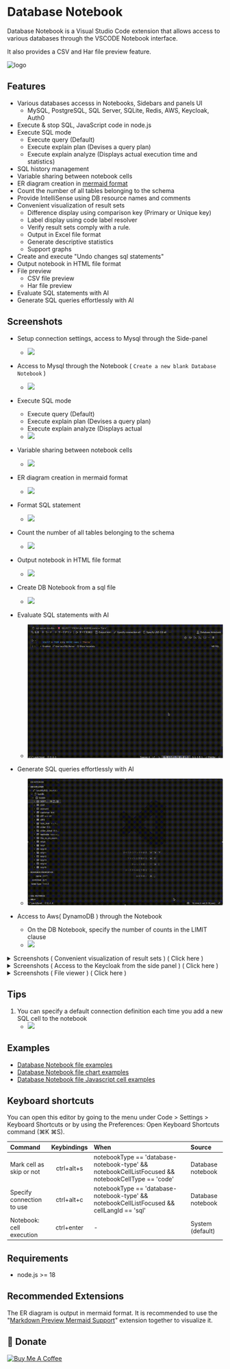 # Database Notebook

Database Notebook is a Visual Studio Code extension that allows access to various databases through the VSCODE Notebook interface.

It also provides a CSV and Har file preview feature.

![logo](./media/logo128.png)

## Features

- Various databases accesss in Notebooks, Sidebars and panels UI
  - MySQL, PostgreSQL, SQL Server, SQLite, Redis, AWS, Keycloak, Auth0
- Execute & stop SQL, JavaScript code in node.js
- Execute SQL mode
  - Execute query (Default)
  - Execute explain plan (Devises a query plan)
  - Execute explain analyze (Displays actual execution time and statistics)
- SQL history management
- Variable sharing between notebook cells
- ER diagram creation in [mermaid format](https://mermaid.js.org/syntax/entityRelationshipDiagram.html)
- Count the number of all tables belonging to the schema
- Provide IntelliSense using DB resource names and comments
- Convenient visualization of result sets
  - Difference display using comparison key (Primary or Unique key)
  - Label display using code label resolver
  - Verify result sets comply with a rule.
  - Output in Excel file format
  - Generate descriptive statistics
  - Support graphs
- Create and execute "Undo changes sql statements"
- Output notebook in HTML file format
- File preview
  - CSV file preview
  - Har file preview
- Evaluate SQL statements with AI
- Generate SQL queries effortlessly with AI

## Screenshots

- Setup connection settings, access to Mysql through the Side-panel

  - ![](https://raw.githubusercontent.com/l-v-yonsama/db-notebook/main/docs/images/01_setup.gif)

- Access to Mysql through the Notebook ( `Create a new blank Database Notebook` )

  - ![](https://raw.githubusercontent.com/l-v-yonsama/db-notebook/main/docs/images/02_notebook.gif)

- Execute SQL mode

  - Execute query (Default)
  - Execute explain plan (Devises a query plan)
  - Execute explain analyze (Displays actual
  - ![](https://raw.githubusercontent.com/l-v-yonsama/db-notebook/main/docs/images/13_sql_mode.gif)

- Variable sharing between notebook cells

  - ![](https://raw.githubusercontent.com/l-v-yonsama/db-notebook/main/docs/images/03_variable_sharing.gif)

- ER diagram creation in mermaid format

  - ![](https://raw.githubusercontent.com/l-v-yonsama/db-notebook/main/docs/images/04_er_diagram.gif)

- Format SQL statement

  - ![](https://raw.githubusercontent.com/l-v-yonsama/db-notebook/main/docs/images/12_format.gif)

- Count the number of all tables belonging to the schema

  - ![](https://raw.githubusercontent.com/l-v-yonsama/db-notebook/main/docs/images/15_count_for_all_tables.gif)

- Output notebook in HTML file format

  - ![](https://raw.githubusercontent.com/l-v-yonsama/db-notebook/main/docs/images/16_html_report.gif)

- Create DB Notebook from a sql file

  - ![](https://raw.githubusercontent.com/l-v-yonsama/db-notebook/main/docs/images/17_sql_to_dbn.gif)

- Evaluate SQL statements with AI

  - ![](https://raw.githubusercontent.com/l-v-yonsama/db-notebook/main/docs/images/19_lm.gif)

- Generate SQL queries effortlessly with AI

  - ![](https://raw.githubusercontent.com/l-v-yonsama/db-notebook/main/docs/images/20_chat2query.gif)

- Access to Aws( DynamoDB ) through the Notebook
  - On the DB Notebook, specify the number of counts in the LIMIT clause
  - ![](./docs/images/18_dynamoDB.png)

<details>

<summary>Screenshots ( Convenient visualization of result sets ) ( Click here )</summary>

<div>

### Difference display using comparison key (Primary or Unique key)

- Create and execute "Undo changes sql statements"

- ![](https://raw.githubusercontent.com/l-v-yonsama/db-notebook/main/docs/images/05_diff.gif)

### Label display using code label resolver ( `Create a new blank Code label resolver` )

- ![](https://raw.githubusercontent.com/l-v-yonsama/db-notebook/main/docs/images/06_label_display.gif)

### Verify records comply with a rule ( `Create a new blank DB record rule` )

- ![](https://raw.githubusercontent.com/l-v-yonsama/db-notebook/main/docs/images/07_record_rule.gif)

### Generate descriptive statistics

- ![](https://raw.githubusercontent.com/l-v-yonsama/db-notebook/main/docs/images/14_describe.gif)

</div>

</details>

<details>

<summary>Screenshots ( Access to the Keycloak from the side panel ) ( Click here )</summary>

<div>

### Access to the Keycloak from the side panel to display changes in user information.

- ![](https://raw.githubusercontent.com/l-v-yonsama/db-notebook/main/docs/images/08_keycloak.gif)

### Expand and display JSON items in columns.

- ![](https://raw.githubusercontent.com/l-v-yonsama/db-notebook/main/docs/images/09_json_expansion.gif)

</div>

</details>

<details>

<summary>Screenshots ( File viewer ) ( Click here )</summary>

<div>

### Csv file viewer

- After previewing the CSV file, descriptive statistics were displayed according to its content.

- ![](https://raw.githubusercontent.com/l-v-yonsama/db-notebook/main/docs/images/10_csv_viewer.gif)

### Har file viewer

- ![](https://raw.githubusercontent.com/l-v-yonsama/db-notebook/main/docs/images/11_har_viewer.gif)

</div>

</details>

## Tips

1. You can specify a default connection definition each time you add a new SQL cell to the notebook
   - ![](./docs/images/tips/01_default_connection.png)

## Examples

- [Database Notebook file examples](/docs/examples/databaseNotebook.md)
- [Database Notebook file chart examples](/docs/examples/databaseNotebookChart.md)
- [Database Notebook file Javascript cell examples](/docs/examples/databaseNotebookJs.md)

## Keyboard shortcuts

You can open this editor by going to the menu under Code > Settings > Keyboard Shortcuts or by using the Preferences: Open Keyboard Shortcuts command (⌘K ⌘S).

| Command                   | Keybindings | When                                                                                              | Source            |
| :------------------------ | :---------: | :------------------------------------------------------------------------------------------------ | :---------------- |
| Mark cell as skip or not  | ctrl+alt+s  | notebookType == 'database-notebook-type' && notebookCellListFocused && notebookCellType == 'code' | Database notebook |
| Specify connection to use | ctrl+alt+c  | notebookType == 'database-notebook-type' && notebookCellListFocused && cellLangId == 'sql'        | Database notebook |
| Notebook: cell execution  | ctrl+enter  | -                                                                                                 | System (default)  |

## Requirements

- node.js >= 18

## Recommended Extensions

The ER diagram is output in mermaid format.
It is recommended to use the "[Markdown Preview Mermaid Support](https://marketplace.visualstudio.com/items?itemName=bierner.markdown-mermaid)" extension together to visualize it.

## 🎁 Donate

<a href="https://www.buymeacoffee.com/lvyoshiokaI">
  <img src="https://cdn.buymeacoffee.com/buttons/default-orange.png" alt="Buy Me A Coffee" height="41" width="174">
</a>
